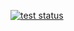 [![test status](https://github.com/k2tzumi/cham-lunch-go/workflows/test/badge.svg)](https://github.com/k2tzumi/cham-lunch-go/actions)